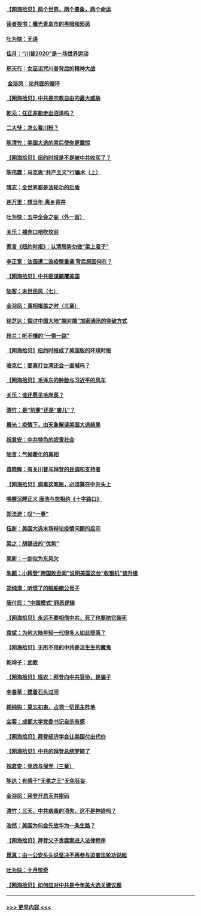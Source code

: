 #### [【网海拾贝】两个世界，两个景象，两个命运](../pages/nsc993/n12521419.md?t=11041002) 
#### [读者投书：曝光青岛市的黑暗和邪恶](../pages/nsc993/n12520988.md?t=11041002) 
#### [吐为快：无语](../pages/nsc993/n12518588.md?t=11041002) 
#### [佳月：“川普2020”是一场世界运动](../pages/nsc993/n12518581.md?t=11041002) 
#### [邢天行：女巫诅咒川普背后的精神大战](../pages/nsc993/n12517257.md?t=11041002) 
#### [ 金浴凤：论共匪的循环](../pages/nsc993/n12517133.md?t=11041002) 
#### [【网海拾贝】中共是宗教自由的最大威胁](../pages/nsc993/n12516879.md?t=11041002) 
#### [乾元：任正非能走出沼泽吗？](../pages/nsc993/n12515831.md?t=11041002) 
#### [二大爷：怎么看川粉？](../pages/nsc993/n12515820.md?t=11041002) 
#### [陈清竹：美国大选的背后使你更震惊](../pages/nsc993/n12515589.md?t=11041002) 
#### [【网海拾贝】纽约时报是不是被中共收买了？](../pages/nsc993/n12515122.md?t=11041002) 
#### [陈伟霆：马克思“共产主义”行骗术（上）](../pages/nsc993/n12510217.md?t=11041002) 
#### [隋志：全世界都是法轮功的后盾](../pages/nsc993/n12510636.md?t=11041002) 
#### [连万里：想当年‧离乡背井](../pages/nsc993/n12510623.md?t=11041002) 
#### [吐为快：五中全会之妄（外一首）](../pages/nsc993/n12510470.md?t=11041002) 
#### [关乐：裸奔口哨吹坟前](../pages/nsc993/n12510403.md?t=11041002) 
#### [寄言《纽约时报》：认清局势勿做“梁上君子”](../pages/nsc993/n12510042.md?t=11041002) 
#### [李正宽：法国遭二波疫情重袭 背后原因何在？](../pages/nsc993/n12509971.md?t=11041002) 
#### [【网海拾贝】中共密谋颠覆美国](../pages/nsc993/n12509816.md?t=11041002) 
#### [陆客：末世民风（七）](../pages/nsc993/n12507822.md?t=11041002) 
#### [金浴凤：真相揭盖之时（三章）](../pages/nsc993/n12507804.md?t=11041002) 
#### [徐芝达：探讨中国大陆“端对端”加密通讯的突破方式](../pages/nsc993/n12507682.md?t=11041002) 
#### [玲兰：听不懂的“一带一路”](../pages/nsc993/n12507669.md?t=11041002) 
#### [【网海拾贝】纽约时报成了美国版的环球时报](../pages/nsc993/n12507053.md?t=11041002) 
#### [骆克仁：要真打台湾还会一直喊吗？](../pages/nsc993/n12506843.md?t=11041002) 
#### [【网海拾贝】毛泽东的肿脸与习近平的风车](../pages/nsc993/n12504537.md?t=11041002) 
#### [关乐：谁还愿见毛岸英？](../pages/nsc993/n12503866.md?t=11041002) 
#### [清竹：是“坑爹”还是“害儿”？](../pages/nsc993/n12503034.md?t=11041002) 
#### [晨光：疫情下，由天象解读美国大选结果](../pages/nsc993/n12502536.md?t=11041002) 
#### [祝君安：中共特色的奴隶社会](../pages/nsc993/n12501529.md?t=11041002) 
#### [陆言：气候暖化的真相](../pages/nsc993/n12501183.md?t=11041002) 
#### [袁晓辉：有关川普与拜登的民调和支持者](../pages/nsc993/n12500433.md?t=11041002) 
#### [【网海拾贝】病毒这笔账，必须算在中共头上](../pages/nsc993/n12500320.md?t=11041002) 
#### [唤醒沉睡正义 唐浩与您相约《十字路口》](../pages/nsc993/n12497980.md?t=11041002) 
#### [郑法途：叹“一尊”](../pages/nsc993/n12498837.md?t=11041002) 
#### [伍新：美国大选末场辩论疫情问题的启示](../pages/nsc993/n12498829.md?t=11041002) 
#### [梁之：胡锡进的“优势”](../pages/nsc993/n12498780.md?t=11041002) 
#### [吴新：一剑似为东风欠](../pages/nsc993/n12498772.md?t=11041002) 
#### [朱颜：小拜登“跨国败丑闻”说明美国这台“收银机”该升级](../pages/nsc993/n12498731.md?t=11041002) 
#### [郑纯清：听惯了的贼船艄公号子](../pages/nsc993/n12498721.md?t=11041002) 
#### [唐付民：“中国模式”罪恶逻辑](../pages/nsc993/n12498310.md?t=11041002) 
#### [【网海拾贝】永远不要相信中共，死了也要防它装死](../pages/nsc993/n12498162.md?t=11041002) 
#### [袁斌：为何大陆年轻一代很多人如此堕落？](../pages/nsc993/n12495696.md?t=11041002) 
#### [【网海拾贝】无所不用的中共是活生生的魔鬼](../pages/nsc993/n12495621.md?t=11041002) 
#### [乾坤子：武歌](../pages/nsc993/n12493391.md?t=11041002) 
#### [【网海拾贝】班农：拜登向中共妥协，是骗子](../pages/nsc993/n12492877.md?t=11041002) 
#### [李春草：摸着石头过河](../pages/nsc993/n12491121.md?t=11041002) 
#### [颜纯钩：莫忘初衷，占领一切民主阵地](../pages/nsc993/n12490965.md?t=11041002) 
#### [尘客：成都大学党委书记自杀有感](../pages/nsc993/n12490950.md?t=11041002) 
#### [【网海拾贝】拜登经济学会让美国付出代价](../pages/nsc993/n12489662.md?t=11041002) 
#### [【网海拾贝】中共的拜登总统梦碎了](../pages/nsc993/n12487896.md?t=11041002) 
#### [祝君安：竞选与保党（三章）](../pages/nsc993/n12487258.md?t=11041002) 
#### [陈达：有感于“无冕之王”无免狂妄](../pages/nsc993/n12485133.md?t=11041002) 
#### [金浴凤：拜登开启灭共密码](../pages/nsc993/n12485125.md?t=11041002) 
#### [清竹：三天，中共病毒的消失，这不是神迹吗？](../pages/nsc993/n12485027.md?t=11041002) 
#### [浩然：美国为何会先放华为一条生路？](../pages/nsc993/n12484997.md?t=11041002) 
#### [【网海拾贝】拜登父子贪腐案进入法律程序](../pages/nsc993/n12484957.md?t=11041002) 
#### [觅真：由一公安头头说坚决不再参与迫害法轮功说起](../pages/nsc993/n12484212.md?t=11041002) 
#### [吐为快：十月惊奇](../pages/nsc993/n12484172.md?t=11041002) 
#### [【网海拾贝】如何应对中共是今年美大选关键议题](../pages/nsc993/n12483755.md?t=11041002) 

----
#### [ >>> 更早内容 <<< ](../indexes/nsc993-earlier.md)
